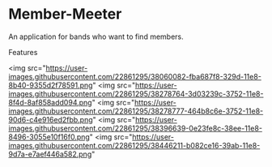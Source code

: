 # Member-Meeter
An application for bands who want to find members.

Features

<img src="https://user-images.githubusercontent.com/22861295/38060082-fba687f8-329d-11e8-8b40-9355d2f78591.png"
<img src="https://user-images.githubusercontent.com/22861295/38278764-3d03239c-3752-11e8-8f4d-8af858add094.png"
<img src="https://user-images.githubusercontent.com/22861295/38278777-464b8c6e-3752-11e8-90d6-c4e916ed2fbb.png"
<img src="https://user-images.githubusercontent.com/22861295/38396639-0e23fe8c-38ee-11e8-8496-3055e10f16f0.png"
<img src="https://user-images.githubusercontent.com/22861295/38446211-b082ce16-39ab-11e8-9d7a-e7aef446a582.png"
